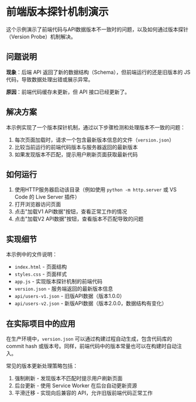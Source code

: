 # 前端版本探针机制演示

这个示例演示了前端代码与API数据版本不一致时的问题，以及如何通过版本探针（Version Probe）机制解决。

## 问题说明

**现象**：后端 API 返回了新的数据结构（Schema），但前端运行的还是旧版本的 JS 代码，导致数据处理出错或展示异常。

**原因**：前端代码缓存未更新，但 API 接口已经更新了。

## 解决方案

本示例实现了一个版本探针机制，通过以下步骤检测和处理版本不一致的问题：

1. 每次页面加载时，请求一个包含最新版本信息的文件（`version.json`）
2. 比较当前运行的前端代码版本与服务器返回的最新版本
3. 如果发现版本不匹配，提示用户刷新页面获取最新代码

## 如何运行

1. 使用HTTP服务器启动该目录（例如使用 `python -m http.server` 或 VS Code 的 Live Server 插件）
2. 打开浏览器访问页面
3. 点击"加载V1 API数据"按钮，查看正常工作的情况
4. 点击"加载V2 API数据"按钮，查看版本不匹配导致的问题

## 实现细节

本示例中的文件说明：

- `index.html` - 页面结构
- `styles.css` - 页面样式
- `app.js` - 实现版本探针机制的前端代码
- `version.json` - 服务端返回的最新版本信息
- `api/users-v1.json` - 旧版API数据（版本1.0.0）
- `api/users-v2.json` - 新版API数据（版本2.0.0，数据结构有变化）

## 在实际项目中的应用

在生产环境中，`version.json` 可以通过构建过程自动生成，包含代码库的 commit hash 或版本号。同样，前端代码中的版本常量也可以在构建时自动注入。

常见的版本更新处理策略包括：

1. 强制刷新 - 发现版本不匹配时提示用户刷新页面
2. 后台更新 - 使用 Service Worker 在后台自动更新资源
3. 平滑迁移 - 实现向后兼容的 API，允许旧版前端代码正常工作 